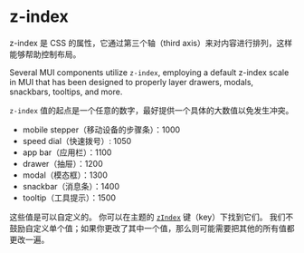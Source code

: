 # z-index

<p class="description">z-index 是 CSS 的属性，它通过第三个轴（third axis）来对内容进行排列，这样能够帮助控制布局。</p>

Several MUI components utilize `z-index`, employing a default z-index scale in MUI that has been designed to properly layer drawers, modals, snackbars, tooltips, and more.

`z-index` 值的起点是一个任意的数字，最好提供一个具体的大数值以免发生冲突。

- mobile stepper（移动设备的步骤条）：1000
- speed dial（快速拨号）: 1050
- app bar（应用栏）：1100
- drawer（抽屉）：1200
- modal（模态框）：1300
- snackbar（消息条）：1400
- tooltip（工具提示）：1500

这些值是可以自定义的。 你可以在主题的 [`zIndex`](/material/customization/default-theme/?expand-path=$.zIndex) 键（key）下找到它们。 我们不鼓励自定义单个值；如果你更改了其中一个值，那么则可能需要把其他的所有值都更改一遍。
